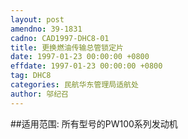 ```yaml
---
layout: post
amendno: 39-1831
cadno: CAD1997-DHC8-01
title: 更换燃油传输总管锁定片
date: 1997-01-23 00:00:00 +0800
effdate: 1997-01-23 00:00:00 +0800
tag: DHC8
categories: 民航华东管理局适航处
author: 邬纪召
---
```


##适用范围:
所有型号的PW100系列发动机

